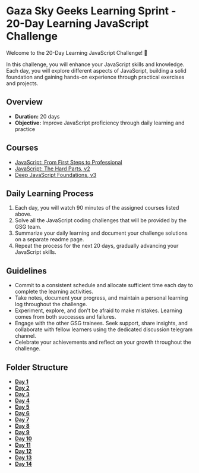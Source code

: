 
# Gaza Sky Geeks Learning Sprint - 20-Day Learning JavaScript Challenge

Welcome to the 20-Day Learning JavaScript Challenge! 🚀

In this challenge, you will enhance your JavaScript skills and knowledge. Each day, you will explore different aspects of JavaScript, building a solid foundation and gaining hands-on experience through practical exercises and projects.

## Overview
- **Duration:** 20 days
- **Objective:** Improve JavaScript proficiency through daily learning and practice


## Courses
 - [JavaScript: From First Steps to Professional](https://frontendmasters.com/courses/javascript-first-steps/)
 - [JavaScript: The Hard Parts, v2](https://frontendmasters.com/courses/javascript-hard-parts-v2/)
 - [Deep JavaScript Foundations, v3](https://frontendmasters.com/courses/deep-javascript-v3/)


## Daily Learning Process
1. Each day, you will watch 90 minutes of the assigned courses listed above.
2. Solve all the JavaScript coding challenges that will be provided by the GSG team.
3. Summarize your daily learning and document your challenge solutions on a separate readme page.
4. Repeat the process for the next 20 days, gradually advancing your JavaScript skills.



## Guidelines
- Commit to a consistent schedule and allocate sufficient time each day to complete the learning activities.
- Take notes, document your progress, and maintain a personal learning log throughout the challenge.
- Experiment, explore, and don't be afraid to make mistakes. Learning comes from both successes and failures.
- Engage with the other GSG trainees. Seek support, share insights, and collaborate with fellow learners using the dedicated discussion telegram channel.
- Celebrate your achievements and reflect on your growth throughout the challenge.

## Folder Structure
-  [**Day 1**](https://github.com/moath00/Mastering-JavaScript-in-20-Days/blob/main/Day1.md)
-  [**Day 2**](https://github.com/moath00/Mastering-JavaScript-in-20-Days/blob/main/Day2.md)
-  [**Day 3**](https://github.com/moath00/Mastering-JavaScript-in-20-Days/blob/main/Day3.md)
-  [**Day 4**](https://github.com/moath00/Mastering-JavaScript-in-20-Days/blob/main/Day4.md)
-  [**Day 5**](https://github.com/moath00/Mastering-JavaScript-in-20-Days/blob/main/Day5.md)
-  [**Day 6**](https://github.com/moath00/Mastering-JavaScript-in-20-Days/blob/main/Day6.md)
-  [**Day 7**](https://github.com/moath00/Mastering-JavaScript-in-20-Days/blob/main/Day7.md)
-  [**Day 8**](https://github.com/moath00/Mastering-JavaScript-in-20-Days/blob/main/Day8.md)
-  [**Day 9**](https://github.com/moath00/Mastering-JavaScript-in-20-Days/blob/main/Day9.md)
-  [**Day 10**](https://github.com/moath00/Mastering-JavaScript-in-20-Days/blob/main/Day10.md)
-  [**Day 11**](https://github.com/moath00/Mastering-JavaScript-in-20-Days/blob/main/Day11.md)
-  [**Day 12**](https://github.com/moath00/Mastering-JavaScript-in-20-Days/blob/main/Day12.md)
-  [**Day 13**](https://github.com/moath00/Mastering-JavaScript-in-20-Days/blob/main/Day13.md)
-  [**Day 14**](https://github.com/moath00/Mastering-JavaScript-in-20-Days/blob/main/Day14.md)